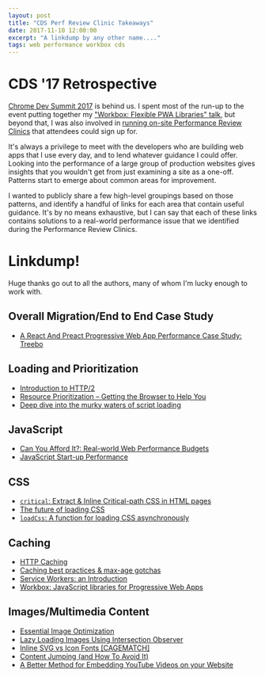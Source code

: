 ```yaml
---
layout: post
title: "CDS Perf Review Clinic Takeaways"
date: 2017-11-10 12:00:00
excerpt: "A linkdump by any other name...."
tags: web performance workbox cds
---
```


# CDS '17 Retrospective

[Chrome Dev Summit 2017](https://developer.chrome.com/devsummit/) is behind us.
I spent most of the run-up to the event putting together my
["Workbox: Flexible PWA Libraries" talk](https://www.youtube.com/watch?v=DtuJ55tmjps),
but beyond that, I was also involved in [running on-site Performance Review
Clinics](https://twitter.com/jeffposnick/status/922899094053330944) that
attendees could sign up for.

It's always a privilege to meet with the developers who are building web apps
that I use every day, and to lend whatever guidance I could offer. Looking into
the performance of a large group of production websites gives insights that you
wouldn't get from just examining a site as a one-off. Patterns start to emerge
about common areas for improvement.

I wanted to publicly share a few high-level groupings based on those patterns,
and identify a handful of links for each area that contain useful guidance. It's
by no means exhaustive, but I can say that each of these links contains
solutions to a real-world performance issue that we identified during the
Performance Review Clinics.

# Linkdump!

Huge thanks go out to all the authors, many of whom I'm lucky enough to work
with.

## Overall Migration/End to End Case Study
- [A React And Preact Progressive Web App Performance Case Study: Treebo](https://medium.com/dev-channel/treebo-a-react-and-preact-progressive-web-app-performance-case-study-5e4f450d5299)

## Loading and Prioritization
- [Introduction to HTTP/2](https://developers.google.com/web/fundamentals/performance/http2/)
- [Resource Prioritization – Getting the Browser to Help You](https://developers.google.com/web/fundamentals/performance/resource-prioritization)
- [Deep dive into the murky waters of script loading](https://www.html5rocks.com/en/tutorials/speed/script-loading/)


## JavaScript
- [Can You Afford It?: Real-world Web Performance Budgets](https://infrequently.org/2017/10/can-you-afford-it-real-world-web-performance-budgets/)
- [JavaScript Start-up Performance](https://medium.com/reloading/javascript-start-up-performance-69200f43b201)

## CSS
- [`critical`: Extract & Inline Critical-path CSS in HTML pages](https://github.com/addyosmani/critical)
- [The future of loading CSS](https://jakearchibald.com/2016/link-in-body/)
- [`loadCss`: A function for loading CSS asynchronously](https://github.com/filamentgroup/loadCSS/)

## Caching
- [HTTP Caching](https://developers.google.com/web/fundamentals/performance/optimizing-content-efficiency/http-caching)
- [Caching best practices & max-age gotchas](https://jakearchibald.com/2016/caching-best-practices/)
- [Service Workers: an Introduction](https://developers.google.com/web/fundamentals/primers/service-workers/)
- [Workbox: JavaScript libraries for Progressive Web Apps](https://developers.google.com/web/tools/workbox/)

## Images/Multimedia Content
- [Essential Image Optimization](https://images.guide/)
- [Lazy Loading Images Using Intersection Observer](https://deanhume.com/home/blogpost/lazy-loading-images-using-intersection-observer/10163)
- [Inline SVG vs Icon Fonts [CAGEMATCH]](https://css-tricks.com/icon-fonts-vs-svg/)
- [Content Jumping (and How To Avoid It)](https://css-tricks.com/content-jumping-avoid/)
- [A Better Method for Embedding YouTube Videos on your Website](https://www.labnol.org/internet/light-youtube-embeds/27941/)
